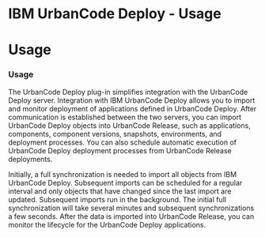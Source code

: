 
IBM UrbanCode Deploy - Usage
============================

# Usage


### Usage




The UrbanCode Deploy plug-in simplifies integration with the UrbanCode Deploy server. Integration
with IBM UrbanCode Deploy allows you to import and monitor deployment of applications defined in UrbanCode Deploy. After
communication is established between the two servers, you can import UrbanCode Deploy objects into UrbanCode Release,
such as applications, components, component versions, snapshots, environments, and deployment processes. You can also
schedule automatic execution of UrbanCode Deploy deployment processes from UrbanCode Release deployments.

Initially, a
full synchronization is needed to import all objects from IBM UrbanCode Deploy. Subsequent imports can be scheduled for
a regular interval and only objects that have changed since the last import are updated. Subsequent imports run in the
background. The initial full synchronization will take several minutes and subsequent synchronizations a few seconds.
After the data is imported into UrbanCode Release, you can monitor the lifecycle for the UrbanCode Deploy applications.


